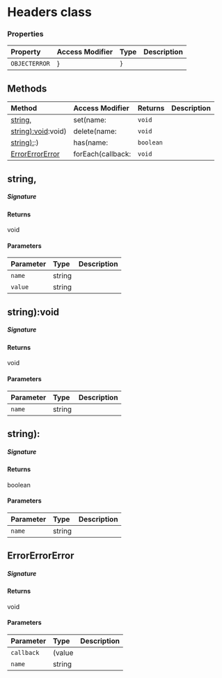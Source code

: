 # Headers class




### Properties

| Property	   | Access Modifier | Type	| Description|
|:-------------|:----|:-------|:-----------|
|`OBJECTERROR`     | } | `}` |  |




## Methods

| Method	   | Access Modifier | Returns	| Description|
|:-------------|:----|:-------|:-----------|
|[string,](#string,)     | set(name: | `void` |  |
|[string):void](#string):void)     | delete(name: | `void` |  |
|[string):](#string):)     | has(name: | `boolean` |  |
|[ErrorErrorError](#errorerrorerror)     | forEach(callback: | `void` |  |




## string,



##### Signature

#### Returns
void

#### Parameters


| Parameter	   | Type    | Description |
|:-------------|:---------------|:------------|
| `name`    | string |  |
| `value`    | string |  |


## string):void



##### Signature

#### Returns
void

#### Parameters


| Parameter	   | Type    | Description |
|:-------------|:---------------|:------------|
| `name`    | string |  |


## string):



##### Signature

#### Returns
boolean

#### Parameters


| Parameter	   | Type    | Description |
|:-------------|:---------------|:------------|
| `name`    | string |  |


## ErrorErrorError



##### Signature

#### Returns
void

#### Parameters


| Parameter	   | Type    | Description |
|:-------------|:---------------|:------------|
| `callback`    | (value |  |
| `name`    | string |  |

